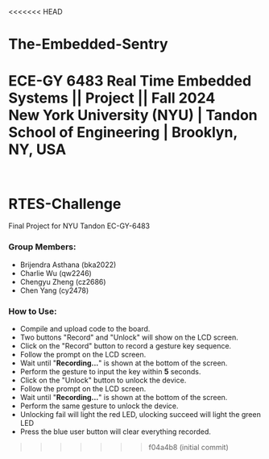 <<<<<<< HEAD
# The-Embedded-Sentry
ECE-GY 6483 Real Time Embedded Systems || Project || Fall 2024 <br />
New York University (NYU) | Tandon School of Engineering | Brooklyn, NY, USA <br /> <br />
=======
# RTES-Challenge
 Final Project for NYU Tandon EC-GY-6483

### Group Members:

- Brijendra Asthana (bka2022)
- Charlie Wu (qw2246)
- Chengyu Zheng (cz2686)
- Chen Yang (cy2478)

### How to Use:

- Compile and upload code to the board.
- Two buttons "Record" and "Unlock" will show on the LCD screen.
- Click on the "Record" button to record a gesture key sequence.
- Follow the prompt on the LCD screen. 
- Wait until "**Recording...**" is shown at the bottom of the screen.
- Perform the gesture to input the key within **5** seconds.
- Click on the "Unlock" button to unlock the device.
- Follow the prompt on the LCD screen. 
- Wait until "**Recording...**" is shown at the bottom of the screen.
- Perform the same gesture to unlock the device.
- Unlocking fail will light the red LED, ulocking succeed will light the green LED
- Press the blue user button will clear everything recorded. 
>>>>>>> f04a4b8 (initial commit)
